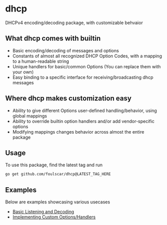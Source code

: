 # dhcp
DHCPv4 encoding/decoding package, with customizable behvaior
## What dhcp comes with builtin
- Basic encoding/decoding of messages and options
- Constants of almost all recognized DHCP Option Codes, with a mapping to a human-readable string
- Unique handlers for basic/common Options (You can replace them with your own)
- Easy binding to a specific interface for receiving/broadcasting dhcp messages
## Where dhcp makes customization easy
- Ability to give different Options user-defined handling/behavior, using global mappings
- Ability to override builtin option handlers and/or add vendor-specific options
- Modifying mappings changes behavior across almost the entire package
## Usage
To use this package, find the latest tag and run
```bash
go get github.com/foulscar/dhcp@LATEST_TAG_HERE
```
## Examples
Below are examples showcasing various usecases

- [Basic Listening and Decoding](examples/dummy_listener)
- [Implementing Custom Options/Handlers](examples/vendor_specific)
